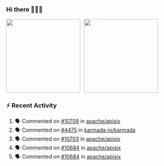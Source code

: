 ### Hi there 👋👋👋

<div style="display: flex; gap: 10px;">
  <img height="200px" src="https://github-readme-stats.vercel.app/api?username=Vacant2333&show_icons=true&theme=flag-india&count_private=true&hide_rank=true&include_all_commits=true">
  <img height="200px" src="https://github-readme-stats.vercel.app/api/top-langs/?username=Vacant2333&layout=donut">
</div>

### :zap: Recent Activity

<!--START_SECTION:activity-->
1. 🗣 Commented on [#10709](https://github.com/apache/apisix/issues/10709#issuecomment-1870752478) in [apache/apisix](https://github.com/apache/apisix)
2. 🗣 Commented on [#4475](https://github.com/karmada-io/karmada/pull/4475#issuecomment-1869031973) in [karmada-io/karmada](https://github.com/karmada-io/karmada)
3. 🗣 Commented on [#10703](https://github.com/apache/apisix/pull/10703#issuecomment-1868846237) in [apache/apisix](https://github.com/apache/apisix)
4. 🗣 Commented on [#10684](https://github.com/apache/apisix/issues/10684#issuecomment-1866123146) in [apache/apisix](https://github.com/apache/apisix)
5. 🗣 Commented on [#10684](https://github.com/apache/apisix/issues/10684#issuecomment-1865643633) in [apache/apisix](https://github.com/apache/apisix)
<!--END_SECTION:activity-->
